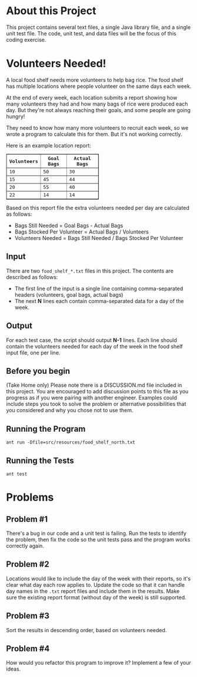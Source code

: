# About this Project

This project contains several text files, a single Java library file, and a single unit test file.  The code, unit test, and data files will be the focus of this coding exercise.

# Volunteers Needed!

A local food shelf needs more volunteers to help bag rice. The food shelf has multiple locations where people volunteer on the same days each week.

At the end of every week, each location submits a report showing how many volunteers they had and how many bags of rice were produced each day. But they're not always reaching their goals, and some people are going hungry!

They need to know how many more volunteers to recruit each week, so we wrote a program to calculate this for them. But it's not working correctly.

Here is an example location report:
  <table border=1 cellpadding=5 style="font-family: monospace; width:50%">
    <tr>
      <th>Volunteers</th>
      <th>Goal Bags</th>
      <th>Actual Bags</th>
    </tr>
    <tr>
      <td>10</td>
      <td>50</td>
      <td>30</td>
    </tr>
    <tr>
      <td>15</td>
      <td>45</td>
      <td>44</td>
    </tr>
    <tr>
      <td>20</td>
      <td>55</td>
      <td>40</td>
    </tr>
    <tr>
      <td>22</td>
      <td>14</td>
      <td>14</td>
    </tr>
  </table>

Based on this report file the extra volunteers needed per day are calculated as follows:

  * Bags Still Needed = Goal Bags - Actual Bags
  * Bags Stocked Per Volunteer = Actual Bags / Volunteers
  * Volunteers Needed = Bags Still Needed / Bags Stocked Per Volunteer

## Input

There are two `food_shelf_*.txt` files in this project.  The contents are described as follows:
 * The first line of the input is a single line containing comma-separated headers (volunteers, goal bags, actual bags)
 * The next **N** lines each contain comma-separated data for a day of the week.

## Output

For each test case, the script should output **N-1** lines. Each line should contain the volunteers needed for each day of the week in the food shelf input file, one per line.

## Before you begin

(Take Home only) Please note there is a DISCUSSION.md file included in this project. You are encouraged to add discussion points to this file as you progress as if you were pairing with another engineer. Examples could include steps you took to solve the problem or alternative possibilities that you considered and why you chose not to use them.

## Running the Program

    ant run -Dfile=src/resources/food_shelf_north.txt

## Running the Tests

    ant test

# Problems
## Problem #1

There's a bug in our code and a unit test is failing. Run the tests to identify the problem, then fix the code so the unit tests pass and the program works correctly again.

## Problem #2

Locations would like to include the day of the week with their reports, so it's clear what day each row applies to.
Update the code so that it can handle day names in the `.txt` report files and include them in the results. Make sure the existing report format (without day of the week) is still supported.

## Problem #3

Sort the results in descending order, based on volunteers needed.

## Problem #4

How would you refactor this program to improve it? Implement a few of your ideas.